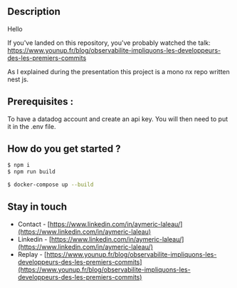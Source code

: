 
## Description

Hello

If you've landed on this repository, you've probably watched the talk: https://www.younup.fr/blog/observabilite-impliquons-les-developpeurs-des-les-premiers-commits

As I explained during the presentation this project is a mono nx repo written nest js.


## Prerequisites :

To have a datadog account and create an api key.
You will then need to put it in the .env file.



## How do you get started ?
```bash
$ npm i
$ npm run build
```

```bash
$ docker-compose up --build
```


## Stay in touch

- Contact - [https://www.linkedin.com/in/aymeric-laleau/](https://www.linkedin.com/in/aymeric-laleau)
- Linkedin - [https://www.linkedin.com/in/aymeric-laleau/](https://www.linkedin.com/in/aymeric-laleau/)
- Replay - [https://www.younup.fr/blog/observabilite-impliquons-les-developpeurs-des-les-premiers-commits](https://www.younup.fr/blog/observabilite-impliquons-les-developpeurs-des-les-premiers-commits)
